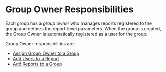 # Group Owner Responsibilities

Each group has a *group owner* who manages reports registered to the
group and defines the report-level parameters. When the group is
created, the Group Owner is automatically registered as a user for the
group.

Group Owner responsibilities are:

  - [Assign Group Owner to a Group](Assign_Group_Owner_to_a_Report.htm)
  - [Add Users to a Report](Add_Users_to_a_Report.htm)
  - [Add Reports to a Group](Add_Reports_to_a_Group.htm)
